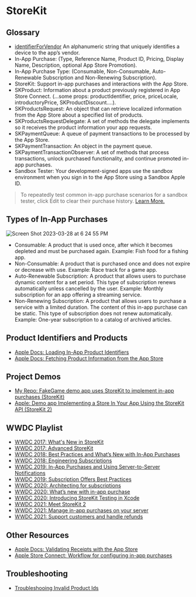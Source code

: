 # StoreKit

## Glossary 

* [identifierForVendor](https://developer.apple.com/documentation/uikit/uidevice/1620059-identifierforvendor) An alphanumeric string that uniquely identifies a device to the app’s vendor.
* In-App Purchase: (Type, Reference Name, Product ID, Pricing, Display Name, Description, optional App Store Promotion).
* In-App Purchase Type: (Consumable, Non-Consumable, Auto-Renewable Subscription and Non-Renewing Subscription).
* StoreKit: Support in-app purchases and interactions with the App Store.
* SKProduct: Information about a product previously registered in App Store Connect. (...some props: productIdentifier, price, priceLocale, introductoryPrice, SKProductDiscount....).
* SKProductsRequest: An object that can retrieve localized information from the App Store about a specified list of products.
* SKProductsRequestDelegate: A set of methods the delegate implements so it receives the product information your app requests.
* SKPaymentQueue: A queue of payment transactions to be processed by the App Store.
* SKPaymentTransaction: An object in the payment queue.
* SKPaymentTransactionObserver: A set of methods that process transactions, unlock purchased functionality, and continue promoted in-app purchases.
* Sandbox Tester: Your development-signed apps use the sandbox environment when you sign in to the App Store using a Sandbox Apple ID. 

> To repeatedly test common in-app purchase scenarios for a sandbox tester, click Edit to clear their purchase history. [Learn More.](https://developer.apple.com/documentation/storekit/in-app_purchase/testing_in-app_purchases_with_sandbox)

## Types of In-App Purchases

![Screen Shot 2023-03-28 at 6 24 55 PM](https://user-images.githubusercontent.com/1819208/228380295-fedcae7c-4250-4277-b533-244c19c97738.png)

* Consumable: A product that is used once, after which it becomes depleted and must be purchased again. Example: Fish food for a fishing app.
* Non-Consumable: A product that is purchased once and does not expire or decrease with use. Example: Race track for a game app.
* Auto-Renewable Subscription: A product that allows users to purchase dynamic content for a set period. This type of subscription renews automatically unless cancelled by the user. Example: Monthly subscription for an app offering a streaming service.
* Non-Renewing Subscription: A product that allows users to purchase a service with a limited duration. The content of this in-app purchase can be static. This type of subscription does not renew automatically. Example: One-year subscription to a catalog of archived articles.

## Product Identifiers and Products

* [Apple Docs: Loading In-App Product Identifiers](https://developer.apple.com/documentation/storekit/original_api_for_in-app_purchase/loading_in-app_product_identifiers)
* [Apple Docs: Fetching Product Information from the App Store](https://developer.apple.com/documentation/storekit/original_api_for_in-app_purchase/fetching_product_information_from_the_app_store)

## Project Demos 

* [My Repo: FakeGame demo app uses StoreKit to implement in-app purchases (StoreKit)](https://github.com/alexpaul/In-App-Purchases/tree/main/FakeGame)
* [Apple: Demo app Implementing a Store In Your App Using the StoreKit API (StoreKit 2)](https://developer.apple.com/documentation/storekit/in-app_purchase/implementing_a_store_in_your_app_using_the_storekit_api)

## WWDC Playlist

* [WWDC 2017: What's New in StoreKit](https://devstreaming-cdn.apple.com/videos/wwdc/2017/303f0u5froddl13/303/303_hd_whats_new_in_storekit.mp4?dl=1)
* [WWDC 2017: Advanced StoreKit](https://devstreaming-cdn.apple.com/videos/wwdc/2017/305k3ed4sd37at/305/305_hd_advanced_storekit.mp4?dl=1)
* [WWDC 2018: Best Practices and What’s New with In-App Purchases](https://developer.apple.com/videos/play/wwdc2018/704/)
* [WWDC 2018: Engineering Subscriptions](https://developer.apple.com/videos/play/wwdc2018/705/)
* [WWDC 2019: In-App Purchases and Using Server-to-Server Notifications](https://developer.apple.com/videos/play/wwdc2019/302/)
* [WWDC 2019: Subscription Offers Best Practices](https://developer.apple.com/videos/play/wwdc2019/305/)
* [WWDC 2020: Architecting for subscriptions](https://developer.apple.com/videos/play/wwdc2020/10671/)
* [WWDC 2020: What’s new with in-app purchase](https://developer.apple.com/videos/play/wwdc2020/10661/)
* [WWDC 2020: Introducing StoreKit Testing in Xcode](https://developer.apple.com/videos/play/wwdc2020/10659/)
* [WWDC 2021: Meet StoreKit 2](https://developer.apple.com/videos/play/wwdc2021/10114/)
* [WWDC 2021: Manage in-app purchases on your server](https://developer.apple.com/videos/play/wwdc2021/10174/)
* [WWDC 2021: Support customers and handle refunds](https://developer.apple.com/videos/play/wwdc2021/10175/)

## Other Resources 

* [Apple Docs: Validating Receipts with the App Store](https://developer.apple.com/documentation/storekit/original_api_for_in-app_purchase/validating_receipts_with_the_app_store)
* [Apple Store Connect: Workflow for configuring in-app purchases](https://help.apple.com/app-store-connect/#/devb57be10e7)

## Troubleshooting 

* [Troubleshooing Invalid Product Ids](https://developer.apple.com/library/archive/technotes/tn2413/_index.html#//apple_ref/doc/uid/DTS40016228-CH1-TROUBLESHOOTING-WHY_ARE_MY_PRODUCT_IDENTIFIERS_BEING_RETURNED_IN_THE_INVALIDPRODUCTIDENTIFIERS_ARRAY_)

